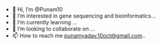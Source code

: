 - 👋 Hi, I’m @Punam10
- 👀 I’m interested in gene sequencing and bioinformatics...
- 🌱 I’m currently learning ...
- 💞️ I’m looking to collaborate on ...
- 📫 How to reach me punamyadav.10oct@gmail.com..

<!---
Punam10/Punam10 is a ✨ special ✨ repository because its `README.md` (this file) appears on your GitHub profile.
You can click the Preview link to take a look at your changes.
--->
